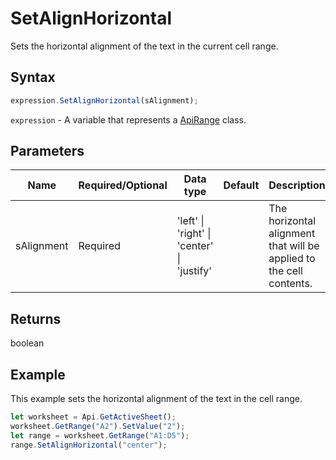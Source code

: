 # SetAlignHorizontal

Sets the horizontal alignment of the text in the current cell range.

## Syntax

```javascript
expression.SetAlignHorizontal(sAlignment);
```

`expression` - A variable that represents a [ApiRange](../ApiRange.md) class.

## Parameters

| **Name** | **Required/Optional** | **Data type** | **Default** | **Description** |
| ------------- | ------------- | ------------- | ------------- | ------------- |
| sAlignment | Required | 'left' \| 'right' \| 'center' \| 'justify' |  | The horizontal alignment that will be applied to the cell contents. |

## Returns

boolean

## Example

This example sets the horizontal alignment of the text in the cell range.

```javascript editor-xlsx
let worksheet = Api.GetActiveSheet();
worksheet.GetRange("A2").SetValue("2");
let range = worksheet.GetRange("A1:D5");
range.SetAlignHorizontal("center");
```
